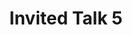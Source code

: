 ---
sequence_id: 12
speaker: 
title: Invited Talk 5
time: 1600
#affil: 
#webpage: 
#abstract: TBD
---